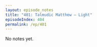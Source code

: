 ```yaml
---
layout: episode_notes
title: "401: Talmudic Matthew — Light"
episodeIndex: 404
permalink: /ep/401
---
```

No notes yet.
